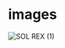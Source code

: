 # images
![SOL REX (1)](https://user-images.githubusercontent.com/23720649/143274888-f65c4375-fc2f-40db-8b21-cf85125c04c5.png)
